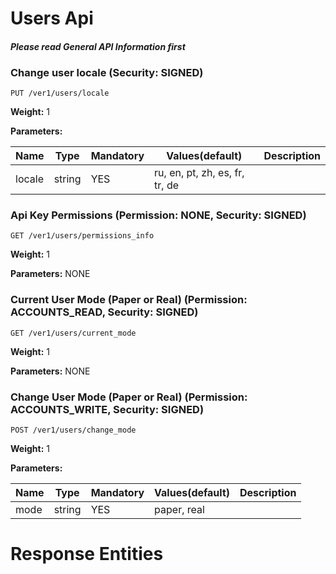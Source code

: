 # Users Api 
#### _Please read General API Information first_
### Change user locale (Security: SIGNED)
```
PUT /ver1/users/locale
```
**Weight:**
1

**Parameters:**

Name | Type | Mandatory | Values(default) | Description
------------ | ------------ | ------------ | ------------ | ------------
locale | string | YES | ru, en, pt, zh, es, fr, tr, de  | 
### Api Key Permissions (Permission: NONE, Security: SIGNED)
```
GET /ver1/users/permissions_info
```
**Weight:**
1

**Parameters:**
NONE
### Current User Mode (Paper or Real) (Permission: ACCOUNTS_READ, Security: SIGNED)
```
GET /ver1/users/current_mode
```
**Weight:**
1

**Parameters:**
NONE
### Change User Mode (Paper or Real) (Permission: ACCOUNTS_WRITE, Security: SIGNED)
```
POST /ver1/users/change_mode
```
**Weight:**
1

**Parameters:**

Name | Type | Mandatory | Values(default) | Description
------------ | ------------ | ------------ | ------------ | ------------
mode | string | YES | paper, real  | 
# Response Entities 

